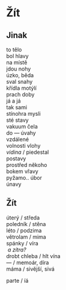 Žít
===


Jinak
-----

to tělo  
bol hlavy  
na místě  
jdou nohy  
úzko, běda  
sval snahy  
křídla motýlí  
prach doby  
já a já  
tak sami  
stínohra mysli  
sté stavy  
vakuum čela  
do — úvahy  
vzdálené  
volnosti vlohy  
*vidina* / piedestal  
postavy  
prostřed někoho  
bokem vřavy  
pyžamo.. úbor  
únavy


Žít
---

úterý / středa  
poledník / stěna  
léto / podzima   
větrolam / mima  
spánky / víra  
&nbsp;*a zítra?*  
drobt chleba / hlt vína  
— / memoár, díra  
máma / sivější, sivá

parte / íá


